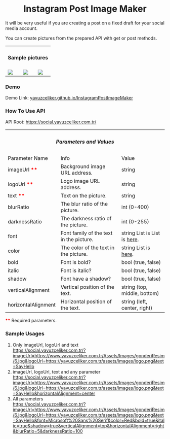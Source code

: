 <center><h1>Instagram Post Image Maker</h1></center>
It will be very useful if you are creating a post on a fixed draft for your social media account. 
<meta name='keywords' content='Social API, Github Social Media, Instagram, Twitter, API, Sosyal Medya API, Sosyal, Post Image Maker, Instagram POST'>

You can create pictures from the prepared API with get or post methods.
<!--
  Title: Social Media Post Image Maker
  Description: Create fast and automatic social media post image.
  Author: yavuzceliker
  -->
<table>
<tr>
<th colspan="3"><h4><center>Sample pictures</center></h4></th>
</tr>
<tr>
<td><img src="https://social.yavuzceliker.com.tr/withnetworkimage?imageUrl=https://i.pinimg.com/originals/69/a4/2f/69a42ff7408eeb9d1d501640fc592785.jpg&logoUrl=https://converter.yavuzceliker.com.tr/Assets/Images/logo.png&blurRatio=7&darknessRatio=23&text=Social%20Media%20Post%20Image%20Creator&font=MV%20Boli&color=skyblue&bold=true&italic=false&shadow=true&verticalAlignment=Middle&horizontalAlignment=Center" ></td>
<td><img src="https://social.yavuzceliker.com.tr/withnetworkimage?imageUrl=https://i2.wp.com/bedirhaber.com/wp-content/uploads/2019/08/G%C3%BCzel-bir-resim.jpg?fit=480%2C480&ssl=1&logoUrl=https://converter.yavuzceliker.com.tr/Assets/Images/logo.png&blurRatio=16&darknessRatio=90&text=Social%20Media%20Post%20Image%20Creator%20Sample%20Picture&font=Courier%20New&color=orange&bold=true&italic=false&shadow=true&verticalAlignment=Top&horizontalAlignment=Right" ></td>
<td><img src="https://social.yavuzceliker.com.tr/withnetworkimage?imageUrl=https://www.arthipo.com/artblog/wp-content/uploads/2017/10/akrilik-boya-teknikleri-1080x675.jpg&logoUrl=https://pngimg.com/uploads/github/github_PNG15.png&blurRatio=0&darknessRatio=0&text=Social%20Media%20Post%20Image%20Creator&font=Courier%20New&color=deeppink&bold=true&italic=true&shadow=true&verticalAlignment=Bottom&horizontalAlignment=Center" ></td>
</tr>
</table>

### Demo
Demo Link: <a href="https://yavuzceliker.github.io/InstagramPostImageMaker">yavuzceliker.github.io/InstagramPostImageMaker</a>

### How To Use API
API Root: https://social.yavuzceliker.com.tr/

<table>
<tr>
<th colspan="3"><h5><center>Parameters and Values</center></h5></th>
</tr>
<tr>
<td>Parameter Name</td>
<td>Info</td>
<td>Value</td>
</tr>
<tr>
<td>imageUrl <b style="color:red;">**</b></td>
<td>Background image URL address.</td>
<td>string</td>
</tr>
<tr>
<td>logoUrl <b style="color:red;">**</b></td>
<td>Logo image URL address.</td>
<td>string</td>
</tr>
<tr>
<td>text <b style="color:red;">**</b></td>
<td>Text on the picture.</td>
<td>string</td>
</tr>
<tr>
<td>blurRatio</td>
<td>The blur ratio of the picture. </td>
<td>int (0-400)</td>
</tr>
<tr>
<td>darknessRatio</td>
<td>The darkness ratio of the picture.</td>
<td>int (0-255)</td>
</tr>
<tr>
<td>font</td>
<td>Font family of the text in the picture.</td>
<td>string List is List is <a href="http://social.yavuzceliker.com.tr/fontList">here</a>.</td>
</tr>
<tr>
<td>color</td>
<td>The color of the text in the picture. </td>
  <td>string List is <a href="http://social.yavuzceliker.com.tr/colorList">here</a>.</td>
<tr>
<td>bold</td>
<td>Font is bold? </td>
<td>bool (true, false)</td>
</tr>
<tr>
<td>italic</td>
<td>Font is italic? </td>
<td>bool (true, false)</td>
</tr>
<tr>
<td>shadow</td>
<td>Font have a shadow?</td>
<td>bool (true, false)</td>
</tr>
<tr>
<td>verticalAlignment</td>
<td>Vertical position of the text. </td>
<td>string (top, middle, bottom)</td>
</tr>
<tr>
<td>horizontalAlignment</td>
<td>Horizontal position of the text. </td>
<td>string (left, center, right)</td>
</tr>
</table>
<b style="color:red;">**</b> Required parameters.

### Sample Usages
1. Only imageUrl, logoUrl and text<br>
https://social.yavuzceliker.com.tr/?imageUrl=https://www.yavuzceliker.com.tr/Assets/Images/gonderiResim/6.jpg&logoUrl=https://yavuzceliker.com.tr/assets/images/logo.png&text=SayHello
2. imageUrl, logoUrl, text and any parameter<br>
https://social.yavuzceliker.com.tr/?imageUrl=https://www.yavuzceliker.com.tr/Assets/Images/gonderiResim/6.jpg&logoUrl=https://yavuzceliker.com.tr/assets/images/logo.png&text=SayHello&horizontalAlignment=center
3. All parameters<br>
https://social.yavuzceliker.com.tr/?imageUrl=https://www.yavuzceliker.com.tr/Assets/Images/gonderiResim/6.jpg&logoUrl=https://yavuzceliker.com.tr/assets/images/logo.png&text=SayHello&font=Microsoft%20Sans%20Serif&color=Red&bold=true&italic=true&shadow=true&verticalAlignment=top&horizontalAlignment=right&blurRatio=5&darknessRatio=100
